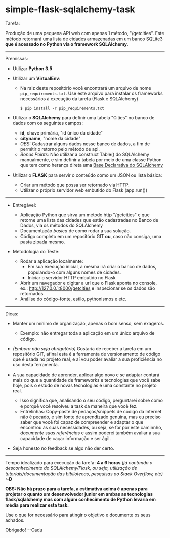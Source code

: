 # simple-flask-sqlalchemy-task
Tarefa:

Produção de uma pequena API web com apenas 1 método, "/getcities". Este método retornará uma lista de cidades armazenadas em um banco SQLite3 **que é acessado no Python via o framework SQLAlchemy**.

----


Premissas:

- Utilizar **Python 3.5**

- Utilizar um **VirtualEnv**:

    - Na raiz deste repositório você encontrará um arquivo de nome ```pip_requirements.txt```. Use este arquivo para instalar os frameworks necessários à execução da tarefa (Flask e SQLAlchemy)

        ```
        $ pip install -r pip_requirements.txt
        ```


- Utilizar o **SQLAlchemy** para definir uma tabela "Cities" no banco de dados com os seguintes campos:
    - **id**, chave primária, "id único da cidade"
    - **cityname**, "nome da cidade"
    - *OBS:* Cadastrar alguns dados nesse banco de dados, a fim de permitir o retorno pelo método de api.
    - *Bonus Points:* Não utilizar a construct Table() do SQLAlchemy manualmente, e sim definir a tabela por meio de uma classe Python que tem como herança direta uma [Base Declarativa do SQLAlchemy](http://docs.sqlalchemy.org/en/latest/orm/tutorial.html)

- Utilizar o **FLASK** para servir o conteúdo como um JSON ou lista básica:
    - Criar um método que possa ser retornado via HTTP.
    - Utilizar o próprio servidor web embutido do Flask (app.run())

----

- Entregável:

    - Aplicação Python que sirva um método http "/getcities" e que retorne uma lista das cidades que estão cadastradas no Banco de Dados, via os métodos do SQLAlchemy
    - Documentação *basica* de como rodar a sua solução.
    - Código completo em um repositório GIT **ou**, caso não consiga, uma pasta zipada mesmo.

- Metodologia do Teste:

    - Rodar a aplicação localmente:
        - Em sua execução inicial, a mesma irá criar o banco de dados, populando-o com alguns nomes de cidades.
        - Iniciar o servidor HTTP embutido no Flask
    - Abrir um navegador e digitar a url que o Flask aponta no console, ex.: http://127.0.0.1:8000/getcities e inspecionar se os dados são retornados.
    - Análise do código-fonte, estilo, pythonismos e etc.

----

Dicas:

- Manter um mínimo de organização, apenas o bom senso, sem exageros.
    - Exemplo: não entregar toda a aplicação em um único arquivo de código.

- *(Embora não seja obrigatório)* Gostaria de receber a tarefa em um repositório GIT, afinal esta é a ferramenta de versionamento de código que é usada no projeto real, e aí vou poder avaliar a sua proficiência no uso desta ferramenta.

- A sua capacidade de aprender, aplicar algo novo e se adaptar contará mais do que a quantidade de frameworks e tecnologias que você sabe hoje, pois o estudo de novas tecnologias é uma constante no projeto real.
    - Isso significa que, analisando o seu código, perguntarei sobre como e porquê você resolveu a task da maneira que você fez.
    - Entrelinhas: Copy-paste de pedaços/snippets de código da Internet não é pecado, e sim fonte de aprendizado genuína, mas eu preciso saber que você foi capaz de compreender e adaptar o que encontrou às suas necessidades, ou seja, se for por este caminnho, *documente suas referências* e assim poderei também avaliar a sua capacidade de caçar informação e ser ágil.

- Seja honesto no feedback se algo não der certo.


---

Tempo idealizado para execução da tarefa: **4 a 6 horas** *(já contando o desconhecimento do SQLAlchemy/Flask, ou seja, utilização de tutoriais/documentação das bibliotecas, pesquisas ao Stack Overflow, etc)* **:-D**

**OBS: Não há prazo para a tarefa, a estimativa acima é apenas para projetar o quanto um desenvolvedor junior em ambas as tecnologias flask/sqlalchemy mas com algum conhecimento de Python levaria em média para realizar esta task.**

Use o que for necessário para atingir o objetivo e documente os seus achados.



Obrigado! --Cadu